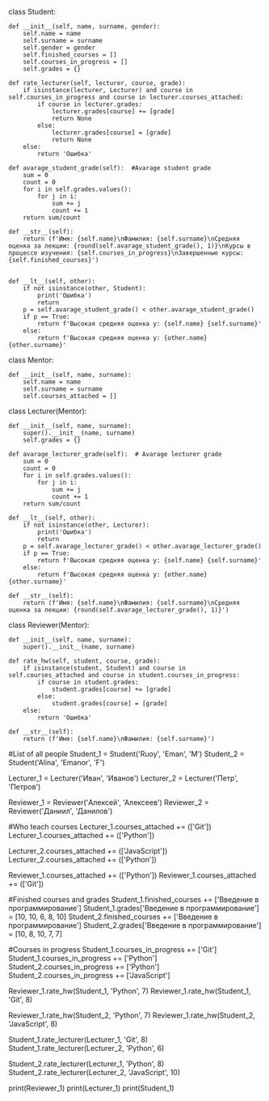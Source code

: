 class Student:
   
    def __init__(self, name, surname, gender):
        self.name = name
        self.surname = surname
        self.gender = gender
        self.finished_courses = []
        self.courses_in_progress = []
        self.grades = {}

    def rate_lecturer(self, lecturer, course, grade):
        if isinstance(lecturer, Lecturer) and course in self.courses_in_progress and course in lecturer.courses_attached:
            if course in lecturer.grades:
                lecturer.grades[course] += [grade]
                return None
            else:
                lecturer.grades[course] = [grade]
                return None
        else:
            return 'Ошибка'

    def avarage_student_grade(self):  #Avarage student grade
        sum = 0
        count = 0
        for i in self.grades.values():
            for j in i:
                sum += j
                count += 1
        return sum/count

    def __str__(self):
        return (f'Имя: {self.name}\nФамилия: {self.surname}\nСредняя оценка за лекции: {round(self.avarage_student_grade(), 1)}\nКурсы в процессе изучения: {self.courses_in_progress}\nЗавершенные курсы: {self.finished_courses}')


    def __lt__(self, other):
        if not isinstance(other, Student):
            print('Ошибка')
            return
        p = self.avarage_student_grade() < other.avarage_student_grade()
        if p == True:
            return f'Высокая средняя оценка у: {self.name} {self.surname}'
        else:
            return f'Высокая средняя оценка у: {other.name} {other.surname}'


class Mentor:
    
    def __init__(self, name, surname):
        self.name = name
        self.surname = surname
        self.courses_attached = []

class Lecturer(Mentor):

    def __init__(self, name, surname):
        super().__init__(name, surname)
        self.grades = {}

    def avarage_lecturer_grade(self):  # Avarage lecturer grade
        sum = 0
        count = 0
        for i in self.grades.values():
            for j in i:
                sum += j
                count += 1
        return sum/count

    def __lt__(self, other):
        if not isinstance(other, Lecturer):
            print('Ошибка')
            return
        p = self.avarage_lecturer_grade() < other.avarage_lecturer_grade()
        if p == True:
            return f'Высокая средняя оценка у: {self.name} {self.surname}'
        else:
            return f'Высокая средняя оценка у: {other.name} {other.surname}'

    def __str__(self):
        return (f'Имя: {self.name}\nФамилия: {self.surname}\nСредняя оценка за лекции: {round(self.avarage_lecturer_grade(), 1)}')


class Reviewer(Mentor):

    def __init__(self, name, surname):
        super().__init__(name, surname)

    def rate_hw(self, student, course, grade):
        if isinstance(student, Student) and course in self.courses_attached and course in student.courses_in_progress:
            if course in student.grades:
                student.grades[course] += [grade]
            else:
                student.grades[course] = [grade]
        else:
            return 'Ошибка'

    def __str__(self):
        return (f'Имя: {self.name}\nФамилия: {self.surname}')


#List of all people
Student_1 = Student('Ruoy', 'Eman', 'M')
Student_2 = Student('Alina', 'Emanor', 'F')

Lecturer_1 = Lecturer('Иван', 'Иванов')
Lecturer_2 = Lecturer('Петр', 'Петров')

Reviewer_1 = Reviewer('Алексей', 'Алексеев')
Reviewer_2 = Reviewer('Даниил', 'Данилов')

#Who teach courses
Lecturer_1.courses_attached += (['Git'])
Lecturer_1.courses_attached += (['Python'])

Lecturer_2.courses_attached += (['JavaScript'])
Lecturer_2.courses_attached += (['Python'])

Reviewer_1.courses_attached += (['Python'])
Reviewer_1.courses_attached += (['Git'])

#Finished courses and grades
Student_1.finished_courses += ['Введение в программирование']
Student_1.grades['Введение в программирование'] = [10, 10, 6, 8, 10]
Student_2.finished_courses += ['Введение в программирование']
Student_2.grades['Введение в программирование'] = [10, 8, 10, 7, 7]

#Courses in progress
Student_1.courses_in_progress += ['Git']
Student_1.courses_in_progress += ['Python']
Student_2.courses_in_progress += ['Python']
Student_2.courses_in_progress += ['JavaScript']

Reviewer_1.rate_hw(Student_1, 'Python', 7)
Reviewer_1.rate_hw(Student_1, 'Git', 8)

Reviewer_1.rate_hw(Student_2, 'Python', 7)
Reviewer_1.rate_hw(Student_2, 'JavaScript', 8)

Student_1.rate_lecturer(Lecturer_1, 'Git', 8)
Student_1.rate_lecturer(Lecturer_2, 'Python', 6)

Student_2.rate_lecturer(Lecturer_1, 'Python', 8)
Student_2.rate_lecturer(Lecturer_2, 'JavaScript', 10)

print(Reviewer_1)
print(Lecturer_1)
print(Student_1)
